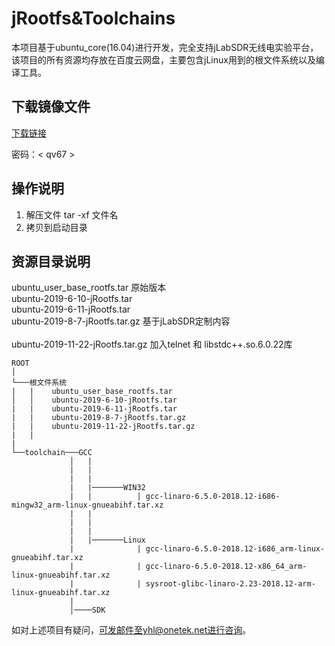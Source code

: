 # jRootfs&Toolchains
本项目基于ubuntu_core(16.04)进行开发，完全支持jLabSDR无线电实验平台，该项目的所有资源均存放在百度云网盘，主要包含jLinux用到的根文件系统以及编译工具。<br>

## 下载镜像文件
 [下载链接](https://pan.baidu.com/s/1xDd23e0vy_9NyTiGJP1yRQ)<br>

 密码：< qv67 >
## 操作说明
1. 解压文件 tar -xf 文件名<br>
2. 拷贝到启动目录

## 资源目录说明   
ubuntu_user_base_rootfs.tar                        原始版本 <br>
ubuntu-2019-6-10-jRootfs.tar <br>
ubuntu-2019-6-11-jRootfs.tar <br>
ubuntu-2019-8-7-jRootfs.tar.gz                     基于jLabSDR定制内容<br>  
ubuntu-2019-11-22-jRootfs.tar.gz                   加入telnet 和 libstdc++.so.6.0.22库<br>


```
ROOT
│
└───根文件系统
|   |    ubuntu_user_base_rootfs.tar
│   │    ubuntu-2019-6-10-jRootfs.tar
|   |    ubuntu-2019-6-11-jRootfs.tar
|   |    ubuntu-2019-8-7-jRootfs.tar.gz
|   |    ubuntu-2019-11-22-jRootfs.tar.gz
|   |
|
└──toolchain───GCC
             │   |   
             |   |
             |   |
             |   |───────WIN32
             |   |          | gcc-linaro-6.5.0-2018.12-i686-mingw32_arm-linux-gnueabihf.tar.xz
             |   |
             |   |   
             |   |
             |   |───────Linux
             |              | gcc-linaro-6.5.0-2018.12-i686_arm-linux-gnueabihf.tar.xz
             |              | gcc-linaro-6.5.0-2018.12-x86_64_arm-linux-gnueabihf.tar.xz
             |              | sysroot-glibc-linaro-2.23-2018.12-arm-linux-gnueabihf.tar.xz 
             |
             │────SDK  
```
如对上述项目有疑问，可发邮件至yhl@onetek.net进行咨询。
